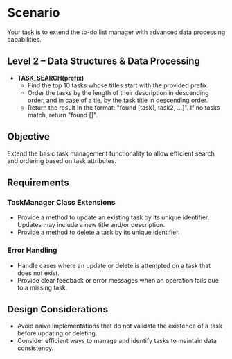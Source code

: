 # Scenario

Your task is to extend the to-do list manager with advanced data processing capabilities.

## Level 2 – Data Structures & Data Processing

- **TASK_SEARCH(prefix)**
  - Find the top 10 tasks whose titles start with the provided prefix.
  - Order the tasks by the length of their description in descending order, and in case of a tie, by the task title in descending order.
  - Return the result in the format: "found [task1, task2, ...]". If no tasks match, return "found []".

## Objective
Extend the basic task management functionality to allow efficient search and ordering based on task attributes.

## Requirements

### TaskManager Class Extensions
- Provide a method to update an existing task by its unique identifier. Updates may include a new title and/or description.
- Provide a method to delete a task by its unique identifier.

### Error Handling
- Handle cases where an update or delete is attempted on a task that does not exist.
- Provide clear feedback or error messages when an operation fails due to a missing task.

## Design Considerations
- Avoid naive implementations that do not validate the existence of a task before updating or deleting.
- Consider efficient ways to manage and identify tasks to maintain data consistency. 